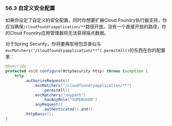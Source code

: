 ### 56.3 自定义安全配置

如果你设定了自定义的安全配置，同时你想要扩展Cloud Foundry执行器支持，你应当确保`/cloudfoundryapplication/**`路径开放。没有一个直接开放的路径，你的Cloud Foundry应用管理器将无法获得端点数据。

对于Spring Security，你将要典型地包含类似与`mvcMatchers("/cloudfoundryapplication/**").permitAll()`的东西在你的配置里：
```java
@Override
protected void configure(HttpSecurity http) throws Exception {
    http
        .authorizeRequests()
            .mvcMatchers("/cloudfoundryapplication/**")
                .permitAll()
            .mvcMatchers("/mypath")
                .hasAnyRole("SUPERUSER")
            .anyRequest()
                .authenticated().and()
        .httpBasic();
}
```